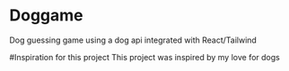 # Doggame
Dog guessing game using a dog api integrated with React/Tailwind

#Inspiration for this project
This project was inspired by my love for dogs
